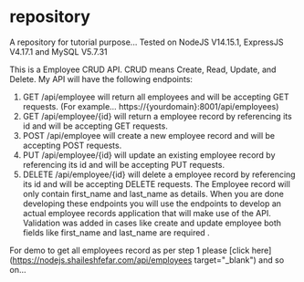 # repository
A repository for tutorial purpose...
Tested on NodeJS V14.15.1, ExpressJS V4.17.1 and MySQL V5.7.31

This is a Employee CRUD API. CRUD means Create, Read, Update, and Delete. My API will have the following endpoints:
1. GET /api/employee will return all employees and will be accepting GET requests. (For example… https://{yourdomain}:8001/api/employees)
2. GET /api/employee/{id} will return a employee record by referencing its id and will be accepting GET requests.
3. POST /api/employee will create a new employee record and will be accepting POST requests.
4. PUT /api/employee/{id} will update an existing employee record by referencing its id and will be accepting PUT requests.
5. DELETE /api/employee/{id} will delete a employee record by referencing its id and will be accepting DELETE requests.
The Employee record will only contain first_name and last_name as details. When you are done developing these endpoints you will use the endpoints to develop an actual employee records application that will make use of the API. Validation was added in cases like create and update employee both fields like first_name and last_name are required .

For demo to get all employees record as per step 1 please [click here](https://nodejs.shaileshfefar.com/api/employees target="_blank")
and so on…